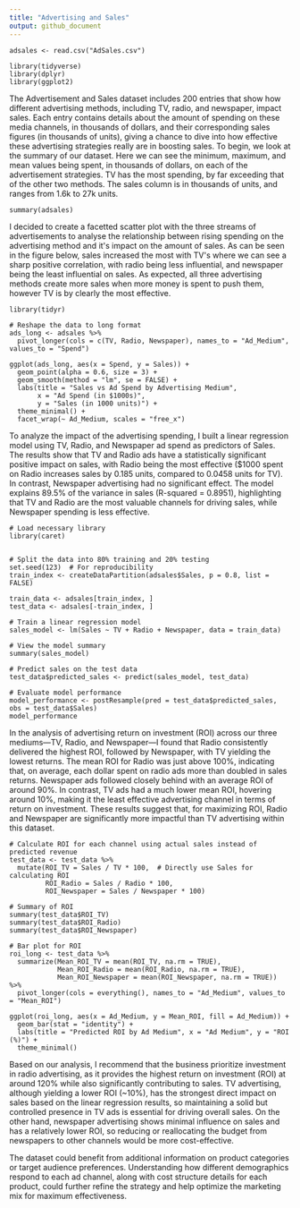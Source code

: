```yaml
---
title: "Advertising and Sales"
output: github_document
---
```

```{r eval=TRUE, echo=FALSE}
adsales <- read.csv("AdSales.csv")
```

```{r eval=TRUE, echo=FALSE,message=FALSE,warning=FALSE}
library(tidyverse)
library(dplyr)
library(ggplot2)
```

The Advertisement and Sales dataset includes 200  entries that show how different advertising methods, including TV, radio, and newspaper, impact sales. Each entry contains details about the amount of spending on these media channels, in thousands of dollars, and their corresponding sales figures (in thousands of units), giving a chance to dive into how effective these advertising strategies really are in boosting sales. To begin, we look at the summary of our dataset. Here we can see the minimum, maximum, and mean values being spent, in thousands of dollars, on each of the advertisement strategies. TV has the most spending, by far exceeding that of the other two methods. The sales column is in thousands of units, and ranges from 1.6k to 27k units. 
```{r eval=TRUE, echo=TRUE}
summary(adsales)
```

I decided to create a facetted scatter plot with the three streams of advertisements to analyse the relationship between rising spending on the advertising method and it's impact on the amount of sales. As can be seen in the figure below, sales increased the most with TV's where we can see a sharp positive correlation, with radio being less influential, and newspaper being the least influential on sales. As expected, all three advertising methods create more sales when more money is spent to push them, however TV is by clearly the most effective. 
```{r eval=TRUE, echo=TRUE}
library(tidyr)

# Reshape the data to long format
ads_long <- adsales %>%
  pivot_longer(cols = c(TV, Radio, Newspaper), names_to = "Ad_Medium", values_to = "Spend")

ggplot(ads_long, aes(x = Spend, y = Sales)) +
  geom_point(alpha = 0.6, size = 3) + 
  geom_smooth(method = "lm", se = FALSE) + 
  labs(title = "Sales vs Ad Spend by Advertising Medium", 
       x = "Ad Spend (in $1000s)", 
       y = "Sales (in 1000 units)") +
  theme_minimal() +
  facet_wrap(~ Ad_Medium, scales = "free_x")
```

To analyze the impact of the advertising spending, I built a linear regression model using TV, Radio, and Newspaper ad spend as predictors of Sales. The results show that TV and Radio ads have a statistically significant positive impact on sales, with Radio being the most effective ($1000 spent on Radio increases sales by 0.185 units, compared to 0.0458 units for TV). In contrast, Newspaper advertising had no significant effect. The model explains 89.5% of the variance in sales (R-squared = 0.8951), highlighting that TV and Radio are the most valuable channels for driving sales, while Newspaper spending is less effective.
```{r eval=TRUE, message=FALSE,warning=FALSE,echo=FALSE}
# Load necessary library
library(caret)
```

```{r eval=TRUE, echo=TRUE}

# Split the data into 80% training and 20% testing
set.seed(123)  # For reproducibility
train_index <- createDataPartition(adsales$Sales, p = 0.8, list = FALSE)

train_data <- adsales[train_index, ]
test_data <- adsales[-train_index, ]

# Train a linear regression model
sales_model <- lm(Sales ~ TV + Radio + Newspaper, data = train_data)

# View the model summary
summary(sales_model)

# Predict sales on the test data
test_data$predicted_sales <- predict(sales_model, test_data)

# Evaluate model performance
model_performance <- postResample(pred = test_data$predicted_sales, obs = test_data$Sales)
model_performance
```
In the analysis of advertising return on investment (ROI) across our three mediums—TV, Radio, and Newspaper—I found that Radio consistently delivered the highest ROI, followed by Newspaper, with TV yielding the lowest returns. The mean ROI for Radio was just above 100%, indicating that, on average, each dollar spent on radio ads more than doubled in sales returns. Newspaper ads followed closely behind with an average ROI of around 90%. In contrast, TV ads had a much lower mean ROI, hovering around 10%, making it the least effective advertising channel in terms of return on investment. These results suggest that, for maximizing ROI, Radio and Newspaper are significantly more impactful than TV advertising within this dataset.
```{r eval=TRUE, echo=TRUE}
# Calculate ROI for each channel using actual sales instead of predicted revenue
test_data <- test_data %>%
  mutate(ROI_TV = Sales / TV * 100,  # Directly use Sales for calculating ROI
         ROI_Radio = Sales / Radio * 100,
         ROI_Newspaper = Sales / Newspaper * 100)

# Summary of ROI
summary(test_data$ROI_TV)
summary(test_data$ROI_Radio)
summary(test_data$ROI_Newspaper)

# Bar plot for ROI
roi_long <- test_data %>%
  summarize(Mean_ROI_TV = mean(ROI_TV, na.rm = TRUE),
            Mean_ROI_Radio = mean(ROI_Radio, na.rm = TRUE),
            Mean_ROI_Newspaper = mean(ROI_Newspaper, na.rm = TRUE)) %>%
  pivot_longer(cols = everything(), names_to = "Ad_Medium", values_to = "Mean_ROI")

ggplot(roi_long, aes(x = Ad_Medium, y = Mean_ROI, fill = Ad_Medium)) +
  geom_bar(stat = "identity") +
  labs(title = "Predicted ROI by Ad Medium", x = "Ad Medium", y = "ROI (%)") +
  theme_minimal()
```

Based on our analysis, I recommend that the business prioritize investment in radio advertising, as it provides the highest return on investment (ROI) at around 120% while also significantly contributing to sales. TV advertising, although yielding a lower ROI (~10%), has the strongest direct impact on sales based on the linear regression results, so maintaining a solid but controlled presence in TV ads is essential for driving overall sales. On the other hand, newspaper advertising shows minimal influence on sales and has a relatively lower ROI, so reducing or reallocating the budget from newspapers to other channels would be more cost-effective.

The dataset could benefit from additional information on product categories or target audience preferences. Understanding how different demographics respond to each ad channel, along with cost structure details for each product, could further refine the strategy and help optimize the marketing mix for maximum effectiveness.